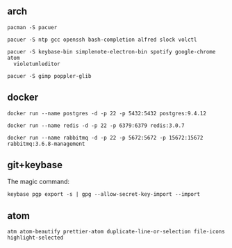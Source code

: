 
## arch

```
pacman -S pacuer
```
```
pacuer -S ntp gcc openssh bash-completion alfred slock volctl
```
```
pacuer -S keybase-bin simplenote-electron-bin spotify google-chrome atom
  violetumleditor
```
```
pacuer -S gimp poppler-glib
```

## docker

```
docker run --name postgres -d -p 22 -p 5432:5432 postgres:9.4.12
```
```
docker run --name redis -d -p 22 -p 6379:6379 redis:3.0.7
```
```
docker run --name rabbitmq -d -p 22 -p 5672:5672 -p 15672:15672 rabbitmq:3.6.8-management
```

## git+keybase

The magic command:
```
keybase pgp export -s | gpg --allow-secret-key-import --import
```

## atom

```
atm atom-beautify prettier-atom duplicate-line-or-selection file-icons highlight-selected
```
